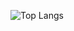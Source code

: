 ![Top Langs](https://github-readme-stats.vercel.app/api/top-langs/?username=sidharthify&layout=compact)

